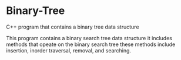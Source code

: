 # Binary-Tree
C++ program that contains a binary tree data structure

This program contains a binary search tree data structure
it includes methods that opeate on the binary search tree
these methods include insertion, inorder traversal, removal,
and searching.
